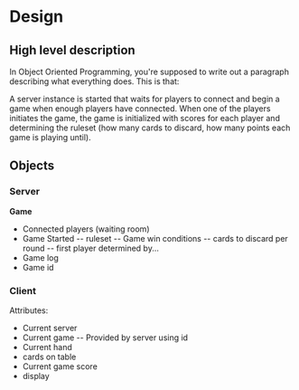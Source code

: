 # Design

## High level description

In Object Oriented Programming, you're supposed to write out a paragraph describing what everything does. This is that:

A server instance is started that waits for players to connect and begin a game when enough players have connected. When one of the players initiates the game, the game is initialized with scores for each player and determining the ruleset (how many cards to discard, how many points each game is playing until).


## Objects

### Server

**Game**

- Connected players (waiting room)
- Game Started
-- ruleset
-- Game win conditions
-- cards to discard per round
-- first player determined by...
- Game log
- Game id


### Client

Attributes:

- Current server
- Current game
-- Provided by server using id
- Current hand
- cards on table
- Current game score
- display
